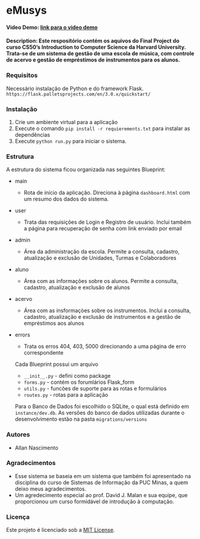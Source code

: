 # eMusys
#### Video Demo: [link para o video demo](https://youtu.be/b_LvOoOM-mE)
#### Description: Este resposítório contém os aquivos do Final Project do curso CS50’s Introduction to Computer Science da Harvard University. Trata-se de um sistema de gestão de uma escola de música, com controle de acervo e gestão de empréstimos de instrumentos para os alunos. 


### Requisitos
Necessário instalação de Python e do framework Flask.
`https://flask.palletsprojects.com/en/3.0.x/quickstart/`


### Instalação
1. Crie um ambiente virtual para a aplicação
2. Execute o comando `pip install -r requierements.txt` para instalar as dependências
3. Execute `python run.py` para iniciar o sistema.
 

### Estrutura
A estrutura do sistema ficou organizada nas seguintes Blueprint:
* main
  - Rota de início da aplicação. Direciona à página `dashboard.html` com um resumo dos dados do sistema.
* user
  - Trata das requisições de Login e Registro de usuário. Inclui também a página para recuperação de senha com link enviado por email
* admin
  - Área da administração da escola. Permite a consulta, cadastro, atualização e exclusão de Unidades, Turmas e Colaboradores
* aluno
  - Área com as informações sobre os alunos. Permite a consulta, cadastro, atualização e exclusão de alunos
* acervo
  - Área com as insformaçòes sobre os instrumentos. Inclui a consulta, cadastro, atualização e exclusão de instrumentos e a gestão de empréstimos aos alunos
* errors
  - Trata os erros 404, 403, 5000 direcionando a uma página de erro correspondente

  Cada Blueprint possui um arquivo
  * `__init__.py` - defini como package
  * `forms.py` - contém os forumlários Flask_form
  * `utils.py` - funcões de suporte para as rotas e formulários
  * `routes.py` - rotas para a aplicação
 
  Para o Banco de Dados foi escolhido o SQLite, o qual está definido em `instance/dev.db`. As versões do banco de dados utilizadas durante o desenvolvimento estão na pasta `migrations/versions`


### Autores
- Allan Nascimento

### Agradecimentos
- Esse sistema se baseia em um sistema que também foi apresentado na disciplina do curso de Sistemas de Informação da PUC Minas, a quem deixo meus agradecimentos.
- Um agredecimento especial ao prof. David J. Malan e sua equipe, que proporcionou um curso formidável de introdução à computação. 

### Licença
Este projeto é licenciado sob a [MIT License](https://github.com/Allandpn/eMusys/blob/main/LICENSE).
